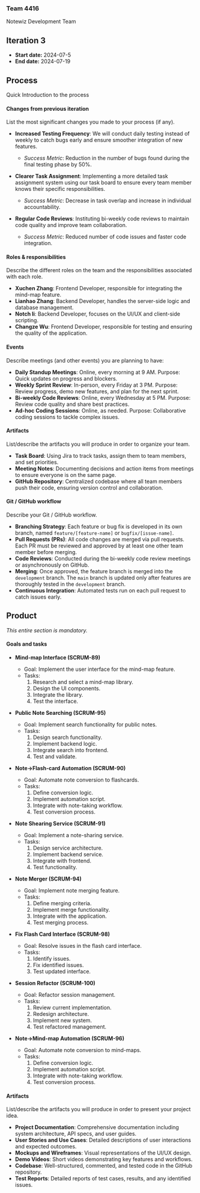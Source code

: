 ### Team 4416

Notewiz Development Team

## Iteration 3

* **Start date:** 2024-07-5
* **End date:** 2024-07-19

## Process

Quick Introduction to the process

#### Changes from previous iteration

List the most significant changes you made to your process (if any).

* **Increased Testing Frequency**: We will conduct daily testing instead of weekly to catch bugs early and ensure smoother integration of new features.
  * *Success Metric*: Reduction in the number of bugs found during the final testing phase by 50%.

* **Clearer Task Assignment**: Implementing a more detailed task assignment system using our task board to ensure every team member knows their specific responsibilities.
  * *Success Metric*: Decrease in task overlap and increase in individual accountability.

* **Regular Code Reviews**: Instituting bi-weekly code reviews to maintain code quality and improve team collaboration.
  * *Success Metric*: Reduced number of code issues and faster code integration.

#### Roles & responsibilities

Describe the different roles on the team and the responsibilities associated with each role.

* **Xuchen Zhang**: Frontend Developer, responsible for integrating the mind-map feature.
* **Lianhao Zhang**: Backend Developer, handles the server-side logic and database management.
* **Notch li**: Backend Developer, focuses on the UI/UX and client-side scripting.
* **Changze Wu**: Frontend Developer, responsible for testing and ensuring the quality of the application.

#### Events

Describe meetings (and other events) you are planning to have:

* **Daily Standup Meetings**: Online, every morning at 9 AM. Purpose: Quick updates on progress and blockers.
* **Weekly Sprint Review**: In-person, every Friday at 3 PM. Purpose: Review progress, demo new features, and plan for the next sprint.
* **Bi-weekly Code Reviews**: Online, every Wednesday at 5 PM. Purpose: Review code quality and share best practices.
* **Ad-hoc Coding Sessions**: Online, as needed. Purpose: Collaborative coding sessions to tackle complex issues.

#### Artifacts

List/describe the artifacts you will produce in order to organize your team.

* **Task Board**: Using Jira to track tasks, assign them to team members, and set priorities.
* **Meeting Notes**: Documenting decisions and action items from meetings to ensure everyone is on the same page.
* **GitHub Repository**: Centralized codebase where all team members push their code, ensuring version control and collaboration.

#### Git / GitHub workflow

Describe your Git / GitHub workflow.

* **Branching Strategy**: Each feature or bug fix is developed in its own branch, named `feature/[feature-name]` or `bugfix/[issue-name]`.
* **Pull Requests (PRs)**: All code changes are merged via pull requests. Each PR must be reviewed and approved by at least one other team member before merging.
* **Code Reviews**: Conducted during the bi-weekly code review meetings or asynchronously on GitHub.
* **Merging**: Once approved, the feature branch is merged into the `development` branch. The `main` branch is updated only after features are thoroughly tested in the `development` branch.
* **Continuous Integration**: Automated tests run on each pull request to catch issues early.

## Product

_This entire section is mandatory._

#### Goals and tasks

* **Mind-map Interface (SCRUM-89)**
  * Goal: Implement the user interface for the mind-map feature.
  * Tasks:
    1. Research and select a mind-map library.
    2. Design the UI components.
    3. Integrate the library.
    4. Test the interface.

* **Public Note Searching (SCRUM-95)**
  * Goal: Implement search functionality for public notes.
  * Tasks:
    1. Design search functionality.
    2. Implement backend logic.
    3. Integrate search into frontend.
    4. Test and validate.

* **Note->Flash-card Automation (SCRUM-90)**
  * Goal: Automate note conversion to flashcards.
  * Tasks:
    1. Define conversion logic.
    2. Implement automation script.
    3. Integrate with note-taking workflow.
    4. Test conversion process.

* **Note Shearing Service (SCRUM-91)**
  * Goal: Implement a note-sharing service.
  * Tasks:
    1. Design service architecture.
    2. Implement backend service.
    3. Integrate with frontend.
    4. Test functionality.

* **Note Merger (SCRUM-94)**
  * Goal: Implement note merging feature.
  * Tasks:
    1. Define merging criteria.
    2. Implement merge functionality.
    3. Integrate with the application.
    4. Test merging process.

* **Fix Flash Card Interface (SCRUM-98)**
  * Goal: Resolve issues in the flash card interface.
  * Tasks:
    1. Identify issues.
    2. Fix identified issues.
    3. Test updated interface.

* **Session Refactor (SCRUM-100)**
  * Goal: Refactor session management.
  * Tasks:
    1. Review current implementation.
    2. Redesign architecture.
    3. Implement new system.
    4. Test refactored management.

* **Note->Mind-map Automation (SCRUM-96)**
  * Goal: Automate note conversion to mind-maps.
  * Tasks:
    1. Define conversion logic.
    2. Implement automation script.
    3. Integrate with note-taking workflow.
    4. Test conversion process.

#### Artifacts

List/describe the artifacts you will produce in order to present your project idea.

* **Project Documentation**: Comprehensive documentation including system architecture, API specs, and user guides.
* **User Stories and Use Cases**: Detailed descriptions of user interactions and expected outcomes.
* **Mockups and Wireframes**: Visual representations of the UI/UX design.
* **Demo Videos**: Short videos demonstrating key features and workflows.
* **Codebase**: Well-structured, commented, and tested code in the GitHub repository.
* **Test Reports**: Detailed reports of test cases, results, and any identified issues.